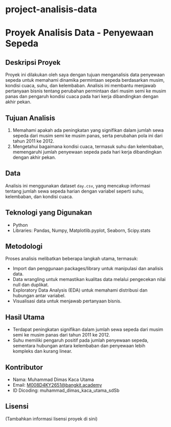 # project-analisis-data

# Proyek Analisis Data - Penyewaan Sepeda

## Deskripsi Proyek
Proyek ini dilakukan oleh saya dengan tujuan menganalisis data penyewaan sepeda untuk memahami dinamika permintaan sepeda berdasarkan musim, kondisi cuaca, suhu, dan kelembaban. Analisis ini membantu menjawab pertanyaan bisnis tentang perubahan permintaan dari musim semi ke musim panas dan pengaruh kondisi cuaca pada hari kerja dibandingkan dengan akhir pekan.

## Tujuan Analisis
1. Memahami apakah ada peningkatan yang signifikan dalam jumlah sewa sepeda dari musim semi ke musim panas, serta perubahan pola ini dari tahun 2011 ke 2012.
2. Mengetahui bagaimana kondisi cuaca, termasuk suhu dan kelembaban, memengaruhi jumlah penyewaan sepeda pada hari kerja dibandingkan dengan akhir pekan.

## Data
Analisis ini menggunakan dataset `day.csv`, yang mencakup informasi tentang jumlah sewa sepeda harian dengan variabel seperti suhu, kelembaban, dan kondisi cuaca.

## Teknologi yang Digunakan
- Python
- Libraries: Pandas, Numpy, Matplotlib.pyplot, Seaborn, Scipy.stats

## Metodologi
Proses analisis melibatkan beberapa langkah utama, termasuk:
- Import dan penggunaan packages/library untuk manipulasi dan analisis data.
- Data wrangling untuk memastikan kualitas data melalui pengecekan nilai null dan duplikat.
- Exploratory Data Analysis (EDA) untuk memahami distribusi dan hubungan antar variabel.
- Visualisasi data untuk menjawab pertanyaan bisnis.

## Hasil Utama
- Terdapat peningkatan signifikan dalam jumlah sewa sepeda dari musim semi ke musim panas dari tahun 2011 ke 2012.
- Suhu memiliki pengaruh positif pada jumlah penyewaan sepeda, sementara hubungan antara kelembaban dan penyewaan lebih kompleks dan kurang linear.

## Kontributor
- Nama: Muhammad Dimas Kaca Utama
- Email: M008D4KY2651@bangkit.academy
- ID Dicoding: muhammad_dimas_kaca_utama_sdSb

## Lisensi
(Tambahkan informasi lisensi proyek di sini)
